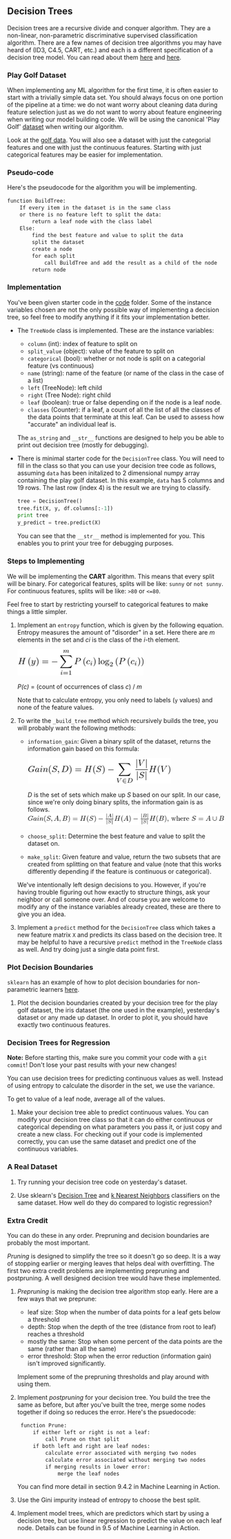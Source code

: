 ## Decision Trees

Decision trees are a recursive divide and conquer algorithm. They are a non-linear, non-parametric discriminative supervised classification algorithm.  There are a few names of decision tree algorithms you may have heard of (ID3, C4.5, CART, etc.) and each is a different specification of a decision tree model.  You can read about them [here](http://stackoverflow.com/questions/9979461/different-decision-tree-algorithms-with-comparison-of-complexity-or-performance) and [here](http://scikit-learn.org/stable/modules/tree.html#tree-algorithms-id3-c4-5-c5-0-and-cart).

### Play Golf Dataset

When implementing any ML algorithm for the first time, it is often easier to start with a trivially simple data set. You should always focus on one portion of the pipeline at a time: we do not want worry about cleaning data during feature selection just as we do not want to worry about feature engineering when writing our model building code.  We will be using the canonical 'Play Golf' [dataset](http://www2.cs.uregina.ca/~dbd/cs831/notes/ml/dtrees/c4.5/c4.5_prob1.html) when writing our algorithm.

Look at the [golf data](data/playgolf.csv). You will also see a dataset with just the categorial features and one with just the continuous features. Starting with just categorical features may be easier for implementation.

### Pseudo-code

Here's the pseudocode for the algorithm you will be implementing.

    function BuildTree:
        If every item in the dataset is in the same class
        or there is no feature left to split the data:
            return a leaf node with the class label
        Else:
            find the best feature and value to split the data 
            split the dataset
            create a node
            for each split
                call BuildTree and add the result as a child of the node
            return node

### Implementation

You've been given starter code in the [code](code) folder. Some of the instance variables chosen are not the only possible way of implementing a decision tree, so feel free to modify anything if it fits your implementation better.

* The `TreeNode` class is implemented. These are the instance variables:

    * `column` (int): index of feature to split on
    * `split_value` (object): value of the feature to split on
    * `categorical` (bool): whether or not node is split on a categorial feature (vs continuous)
    * `name` (string): name of the feature (or name of the class in the case of a list)
    * `left` (TreeNode): left child
    * `right` (Tree Node): right child
    * `leaf` (boolean): true or false depending on if the node is a leaf node.    
    * `classes` (Counter): if a leaf, a count of all the list of all the classes of the data points that terminate at this leaf.  Can be used to assess how "accurate" an individual leaf is.

    The `as_string` and `__str__` functions are designed to help you be able to print out decision tree (mostly for debugging).

* There is minimal starter code for the `DecisionTree` class. You will need to fill in the class so that you can use your decision tree code as follows, assuming `data` has been initalized to 2 dimensional numpy array containing the play golf dataset. In this example, `data` has 5 columns and 19 rows. The last row (index 4) is the result we are trying to classify.

    ```python
    tree = DecisionTree()
    tree.fit(X, y, df.columns[:-1])
    print tree
    y_predict = tree.predict(X)
    ```

    You can see that the `__str__` method is implemented for you. This enables you to print your tree for debugging purposes.

### Steps to Implementing

We will be implementing the **CART** algorithm. This means that every split will be binary. For categorical features, splits will be like: `sunny` or `not sunny`. For continuous features, splits will be like: `>80` or `<=80`.

Feel free to start by restricting yourself to categorical features to make things a little simpler.

1. Implement an `entropy` function, which is given by the following equation. Entropy measures the amount of "disorder" in a set. Here there are *m* elements in the set and *ci* is the class of the *i*-th element.

    ![shannon entropy](images/entropy.png)

    *P(c)* = (count of occurrences of class *c*) / *m*

    Note that to calculate entropy, you only need to labels (`y` values) and none of the feature values.

2. To write the `_build_tree` method which recursively builds the tree, you will probably want the following methods:
    * `information_gain`: Given a binary split of the dataset, returns the information gain based on this formula:

        ![information gain](images/gain.png)

        *D* is the set of sets which make up *S* based on our split. In our case, since we're only doing binary splits, the information gain is as follows.
        ![binary information gain](images/binary_gain.png)
    * `choose_split`: Determine the best feature and value to split the dataset on.
    * `make_split`: Given feature and value, return the two subsets that are created from splitting on that feature and value (note that this works differently depending if the feature is continuous or categorical).

    We've intentionally left design decisions to you. However, if you're having trouble figuring out how exactly to structure things, ask your neighbor or call someone over. And of course you are welcome to modify any of the instance variables already created, these are there to give you an idea.

3. Implement a `predict` method for the `DecisionTree` class which takes a new feature matrix `X` and predicts its class based on the decision tree. It may be helpful to have a recursive `predict` method in the `TreeNode` class as well. And try doing just a single data point first.


### Plot Decision Boundaries

`sklearn` has an example of how to plot decision boundaries for non-parametric learners [here](http://scikit-learn.org/stable/auto_examples/tree/plot_iris.html#example-tree-plot-iris-py).

1. Plot the decision boundaries created by your decision tree for the play golf dataset, the iris dataset (the one used in the example), yesterday's dataset or any made up dataset. In order to plot it, you should have exactly two continuous features.


### Decision Trees for Regression

**Note:** Before starting this, make sure you commit your code with a `git commit`! Don't lose your past results with your new changes!

You can use decision trees for predicting continuous values as well. Instead of using entropy to calculate the disorder in the set, we use the variance.

To get to value of a leaf node, average all of the values.

1. Make your decision tree able to predict continuous values. You can modify your decision tree class so that it can do either continuous or categorical depending on what parameters you pass it, or just copy and create a new class. For checking out if your code is implemented correctly, you can use the same dataset and predict one of the continuous variables.


### A Real Dataset

1. Try running your decision tree code on yesterday's dataset.

2. Use sklearn's [Decision Tree](http://scikit-learn.org/stable/modules/tree.html#classification) and [k Nearest Neighbors](http://scikit-learn.org/stable/modules/generated/sklearn.neighbors.KNeighborsClassifier.html) classifiers on the same dataset. How well do they do compared to logistic regression?


### Extra Credit

You can do these in any order. Prepruning and decision boundaries are probably the most important.

*Pruning* is designed to simplify the tree so it doesn't go so deep. It is a way of stopping earlier or merging leaves that helps deal with overfitting. The first two extra credit problems are implementing prepruning and postpruning. A well designed decision tree would have these implemented.

1. *Prepruning* is making the decision tree algorithm stop early. Here are a few ways that we preprune:
    * leaf size: Stop when the number of data points for a leaf gets below a threshold
    * depth: Stop when the depth of the tree (distance from root to leaf) reaches a threshold
    * mostly the same: Stop when some percent of the data points are the same (rather than all the same)
    * error threshold: Stop when the error reduction (information gain) isn't improved significantly.
    
    Implement some of the prepruning thresholds and play around with using them.

2. Implement *postpruning* for your decision tree. You build the tree the same as before, but after you've built the tree, merge some nodes together if doing so reduces the error. Here's the psuedocode:

        function Prune:
            if either left or right is not a leaf:
                call Prune on that split
            if both left and right are leaf nodes:
                calculate error associated with merging two nodes
                calculate error associated without merging two nodes
                if merging results in lower error:
                    merge the leaf nodes

    You can find more detail in section 9.4.2 in Machine Learning in Action.

3. Use the Gini impurity instead of entropy to choose the best split.

4. Implement model trees, which are predictors which start by using a decision tree, but use linear regression to predict the value on each leaf node. Details can be found in 9.5 of Machine Learning in Action.
